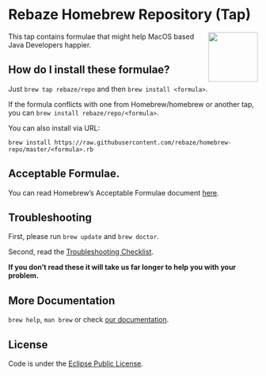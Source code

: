 # Rebaze Homebrew Repository (Tap)

[<img src="http://www.rebaze.com/assets/Rebaze_icon_colors_tbg.png" align="right" width="100">](http://rebaze.com)

This tap contains formulae that might help MacOS based Java Developers happier.

## How do I install these formulae?

Just `brew tap rebaze/repo` and then `brew install <formula>`.

If the formula conflicts with one from Homebrew/homebrew or another tap, you can `brew install rebaze/repo/<formula>`.

You can also install via URL:

```
brew install https://raw.githubusercontent.com/rebaze/homebrew-repo/master/<formula>.rb
```

## Acceptable Formulae.

You can read Homebrew’s Acceptable Formulae document [here](https://github.com/Homebrew/homebrew/blob/master/share/doc/homebrew/Acceptable-Formulae.md).

## Troubleshooting
First, please run `brew update` and `brew doctor`.

Second, read the [Troubleshooting Checklist](https://github.com/Homebrew/homebrew/blob/master/share/doc/homebrew/Troubleshooting.md#troubleshooting).

**If you don’t read these it will take us far longer to help you with your problem.**

## More Documentation

`brew help`, `man brew` or check [our documentation](https://github.com/Homebrew/homebrew/tree/master/share/doc/homebrew#readme).

## License
Code is under the [Eclipse Public License](https://opensource.org/licenses/EPL-1.0).

